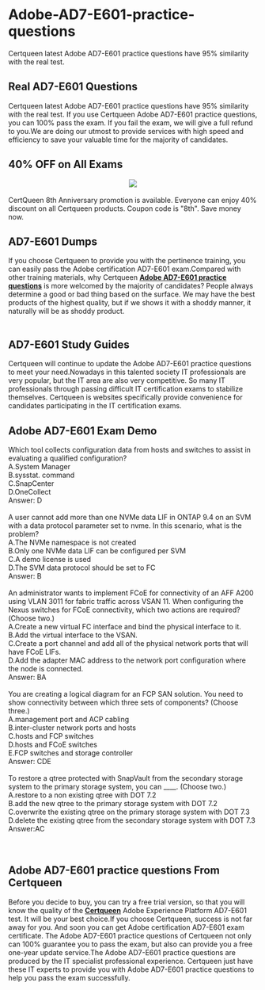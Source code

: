 # Adobe-AD7-E601-practice-questions
Certqueen latest Adobe AD7-E601 practice questions have 95% similarity with the real test.
<br />
<h2>
	Real  AD7-E601 Questions
</h2>
Certqueen latest Adobe AD7-E601 practice questions have 95% similarity with the real test. If you use Certqueen Adobe AD7-E601 practice questions, you can 100% pass the exam. If you fail the exam, we will give a full refund to you.We are doing our utmost to provide services with high speed and efficiency to save your valuable time for the majority of candidates.
<h2>
	40% OFF on All Exams
</h2>
<div style="text-align:center;">
	<a href="https://www.certqueen.com/promotion.asp"><img src="https://freedumps.certqueen.com/wp-content/uploads/2023/06/CQ-promo-8th-e1686213390752.jpg" /></a>
</div>
<br />
CertQueen 8th Anniversary promotion is available. Everyone can enjoy 40% discount on all Certqueen products. Coupon code is "8th". Save money now.<br />
<h2>
	AD7-E601 Dumps
</h2>
If you choose Certqueen to provide you with the pertinence training, you can easily pass the Adobe certification AD7-E601 exam.Compared with other training materials, why Certqueen <a href="https://www.certqueen.com/AD7-E601.html" target="_blank"><strong>Adobe AD7-E601 practice questions</strong></a> is more welcomed by the majority of candidates? People always determine a good or bad thing based on the surface. We may have the best products of the highest quality, but if we shows it with a shoddy manner, it naturally will be as shoddy product.<br />
<br />
<h2>
	AD7-E601 Study Guides
</h2>
Certqueen will continue to update the Adobe AD7-E601 practice questions to meet your need.Nowadays in this talented society IT professionals are very popular, but the IT area are also very competitive. So many IT professionals through passing difficult IT certification exams to stabilize themselves. Certqueen is websites specifically provide convenience for candidates participating in the IT certification exams.
<h2>
	Adobe AD7-E601 Exam Demo
</h2>
Which tool collects configuration data from hosts and switches to assist in evaluating a qualified configuration? <br />
A.System Manager <br />
B.sysstat. command <br />
C.SnapCenter <br />
D.OneCollect <br />
Answer: D<br />
<br />
A user cannot add more than one NVMe data LIF in ONTAP 9.4 on an SVM with a data protocol parameter set to nvme. In this scenario, what is the problem? <br />
A.The NVMe namespace is not created <br />
B.Only one NVMe data LIF can be configured per SVM <br />
C.A demo license is used <br />
D.The SVM data protocol should be set to FC <br />
Answer: B<br />
<br />
An administrator wants to implement FCoE for connectivity of an AFF A200 using VLAN 3011 for fabric traffic across VSAN 11. When configuring the Nexus switches for FCoE connectivity, which two actions are required?(Choose two.) <br />
A.Create a new virtual FC interface and bind the physical interface to it. <br />
B.Add the virtual interface to the VSAN. <br />
C.Create a port channel and add all of the physical network ports that will have FCoE LIFs. <br />
D.Add the adapter MAC address to the network port configuration where the node is connected. <br />
Answer: BA<br />
<br />
You are creating a logical diagram for an FCP SAN solution. You need to show connectivity between which three sets of components? (Choose three.) <br />
A.management port and ACP cabling <br />
B.inter-cluster network ports and hosts <br />
C.hosts and FCP switches <br />
D.hosts and FCoE switches <br />
E.FCP switches and storage controller <br />
Answer: CDE<br />
<br />
To restore a qtree protected with SnapVault from the secondary storage system to the primary storage system, you can ____. (Choose two.) <br />
A.restore to a non existing qtree with DOT 7.2 <br />
B.add the new qtree to the primary storage system with DOT 7.2 <br />
C.overwrite the existing qtree on the primary storage system with DOT 7.3 <br />
D.delete the existing qtree from the secondary storage system with DOT 7.3 <br />
Answer:AC<br />
<br />
<br />
<h2>
	Adobe AD7-E601 practice questions From Certqueen
</h2>
Before you decide to buy, you can try a free trial version, so that you will know the quality of the <a href="http://www.certqueen.com/" target="_blank"><strong>Certqueen</strong></a> Adobe Experience Platform AD7-E601 test. It will be your best choice.If you choose Certqueen, success is not far away for you. And soon you can get Adobe certification AD7-E601 exam certificate. The Adobe AD7-E601 practice questions of Certqueen not only can 100% guarantee you to pass the exam, but also can provide you a free one-year update service.The Adobe AD7-E601 practice questions are produced by the IT specialist professional experience. Certqueen just have these IT experts to provide you with Adobe AD7-E601 practice questions to help you pass the exam successfully.
